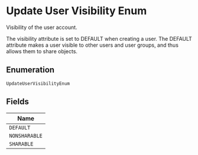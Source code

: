 
# Update User Visibility Enum

Visibility of the user account.

The visibility attribute is set to DEFAULT when creating a user. The DEFAULT attribute makes a user visible to other users and user groups, and thus allows them to share objects.

## Enumeration

`UpdateUserVisibilityEnum`

## Fields

| Name |
|  --- |
| `DEFAULT` |
| `NONSHARABLE` |
| `SHARABLE` |

